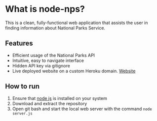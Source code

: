 # What is node-nps?
This is a clean, fully-functional web application that assists the user in finding information about National Parks Service.

## Features
* Efficient usage of the National Parks API
* Intuitive, easy to navigate interface
* Hidden API key via gitignore
* Live deployed website on a custom Heroku domain. [Website](http://nps-api-webapp.herokuapp.com/)

## How to run
1. Ensure that [node js](https://nodejs.org/en/) is installed on your system
2. Download and extract the repository
3. Open git bash and start the local web server with the command `node server.js`
